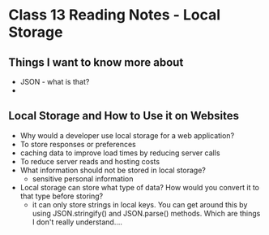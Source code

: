 # Class 13 Reading Notes - Local Storage

## Things I want to know more about
- JSON - what is that?
- 
## Local Storage and How to Use it on Websites

- Why would a developer use local storage for a web application?
 - To store responses or preferences
 - caching data to improve load times by reducing server calls
 - To reduce server reads and hosting costs
- What information should not be stored in local storage?
  - sensitive personal information
- Local storage can store what type of data? How would you convert it to that type before storing?
  - it can only store strings in local keys. You can get around this by using JSON.stringify() and JSON.parse() methods. Which are things I don't really understand....